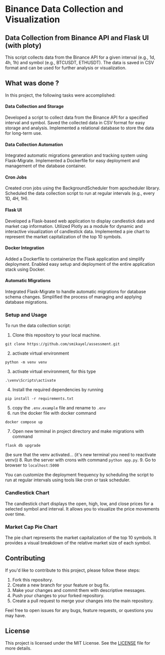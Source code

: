 ﻿# Binance Data Collection and Visualization

## Data Collection from Binance API and Flask UI (with ploty)

This script collects data from the Binance API for a given interval (e.g., 1d, 4h, 1h) and symbol (e.g., BTCUSDT, ETHUSDT). The data is saved in CSV format and can be used for further analysis or visualization.

## What was done ?
In this project, the following tasks were accomplished:

#### Data Collection and Storage
Developed a script to collect data from the Binance API for a specified interval and symbol.
Saved the collected data in CSV format for easy storage and analysis.
Implemented a relational database to store the data for long-term use.
#### Data Collection Automation
Integrated automatic migrations generation and tracking system using Flask-Migrate.
Implemented a Dockerfile for easy deployment and management of the database container.
#### Cron Jobs
Created cron jobs using the BackgroundScheduler from apscheduler library.
Scheduled the data collection script to run at regular intervals (e.g., every 1D, 4H, 1H).
#### Flask UI
Developed a Flask-based web application to display candlestick data and market cap information.
Utilized Plotly as a module for dynamic and interactive visualization of candlestick data.
Implemented a pie chart to represent the market capitalization of the top 10 symbols.
#### Docker Integration
Added a Dockerfile to containerize the Flask application and simplify deployment.
Enabled easy setup and deployment of the entire application stack using Docker.
#### Automatic Migrations
Integrated Flask-Migrate to handle automatic migrations for database schema changes.
Simplified the process of managing and applying database migrations.

### Setup and Usage

To run the data collection script:

1. Clone this repository to your local machine.
```commandline
git clone https://github.com/smikayel/assessment.git
```
2. activate virtual environment 
```commandline
python -m venv venv
```
3. activate virtual environment, for this type
```commandline
.\venv\Scripts\activate
```
4. Install the required dependencies by running 
```commandline
pip install -r requirements.txt
```
5. copy the `.env.example` file and rename to `.env`
6. run the docker file with docker command
```commandline
docker compose up
```
7. Open new terminal in project directory and make migrations with command
```commandline
flask db upgrade
```
(be sure that the venv activated... (it's new terminal you need to reactivate venv))
8. Run the server with crons with command `python app.py`.
9. Go to browser to ``localhost:5000``

You can customize the deployment frequency by scheduling the script to run at regular intervals using tools like cron or task scheduler.


### Candlestick Chart

The candlestick chart displays the open, high, low, and close prices for a selected symbol and interval. It allows you to visualize the price movements over time.

### Market Cap Pie Chart

The pie chart represents the market capitalization of the top 10 symbols. It provides a visual breakdown of the relative market size of each symbol.
  
## Contributing

If you'd like to contribute to this project, please follow these steps:

1. Fork this repository.
2. Create a new branch for your feature or bug fix.
3. Make your changes and commit them with descriptive messages.
4. Push your changes to your forked repository.
5. Create a pull request to merge your changes into the main repository.

Feel free to open issues for any bugs, feature requests, or questions you may have.

## License

This project is licensed under the MIT License. See the [LICENSE](https://github.com/git/git-scm.com/blob/main/MIT-LICENSE.txt) file for more details.
